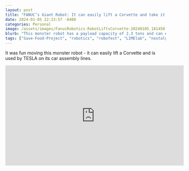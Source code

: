 ```yaml
---
layout: post
title: "FANUC’s Giant Robot: It can easily lift a Corvette and take it for a spin"
date: 2024-01-05 22:23:57 -0400
categories: Personal
image: /assets/images/FanucRobotics-RobotLiftsCorvette-20240105_181450.jpg
blurb: "This monster robot has a payload capacity of 2.3 tons and can easily lift a Corvette…"
tags: ["Save-Food-Project", "robotics", "robofest", "LIMElab", "nostalgia", "my-journey"]
---
```


It was fun moving this monster robot - it can easily lift a Corvette and is used by TESLA on its car assembly lines.

<iframe width="560" height="315" src="https://www.youtube.com/embed/k2cqDAz9wsY?si=9iBNPBYU1atYL9GR" title="YouTube video player" frameborder="0" allow="accelerometer; autoplay; clipboard-write; encrypted-media; gyroscope; picture-in-picture; web-share" referrerpolicy="strict-origin-when-cross-origin" allowfullscreen></iframe>
